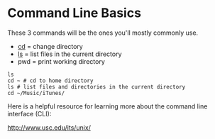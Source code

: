Command Line Basics
===================

These 3 commands will be the ones you'll mostly commonly use.

* [cd](http://www.usc.edu/its/unix/start/filestructure.html) = change directory
* [ls](http://www.usc.edu/its/unix/commands/file.html) = list files in the current directory
* pwd = print working directory

```
ls
cd ~ # cd to home directory
ls # list files and directories in the current directory
cd ~/Music/iTunes/
```

Here is a helpful resource for learning more about the command line interface (CLI):

http://www.usc.edu/its/unix/